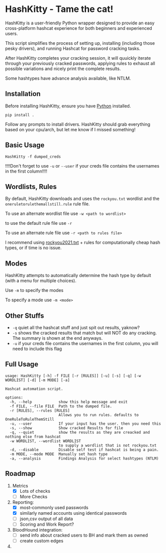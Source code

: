 # HashKitty - Tame the cat!

HashKitty is a user-friendly Python wrapper designed to provide an easy cross-platform hashcat experience for both beginners and experienced users.

This script simplifies the process of setting up, installing (including those pesky drivers), and running Hashcat for password cracking tasks. 

After HashKitty completes your cracking session, it will quuickly iterate through your previously cracked passwords, applying rules to exhaust all possible variations and nicely print the complete results.

Some hashtypes have advance analysis available, like NTLM.

## Installation

Before installing HashKitty, ensure you have [Python](https://www.python.org/downloads/) installed.

```pip install .```

Follow any prompts to install drivers. HashKitty should grab everything based on your cpu/arch, but let me know if I missed something!

## Basic Usage

```HashKitty -f dumped_creds ```

!!!!Don't forget to use `-u` or `--user` if your creds file contains the usernames in the first column!!!!


## Wordlists, Rules

By default, HashKitty downloads and uses the `rockyou.txt` wordlist and the `oneruletorulethemallstill.rule` rule file.

To use an alternate wordlist file use `-w <path to wordlist>`

to use the default rule file use `-r`

To use an alternate rule file use `-r <path to rules file>`

I recommend using [rockyou2021.txt](https://github.com/ohmybahgosh/RockYou2021.txt) + rules for computationally cheap hash types, or if time is no issue.

## Modes

HashKitty attempts to automatically determine the hash type by default (with a menu for multiple choices).

Use `-m` to specify the modes

To specify a mode use `-m <mode>`

## Other Stuffs

- `-q` quiet all the hashcat stuff and just spit out results, yaknow?
- `-s` shows the cracked results that match but will NOT do any cracking. The summary is shown at the end anyways.
- `-u` if your creds file contains the usernames in the first column, you will need to include this flag


## Full Usage
```
usage: HashKitty [-h] -f FILE [-r [RULES]] [-u] [-s] [-q] [-w WORDLIST] [-d] [-m MODE] [-a]

Hashcat automation script.

options:
  -h, --help            show this help message and exit
  -f FILE, --file FILE  Path to the dumped file.
  -r [RULES], --rules [RULES]
                        Allows you to run rules. defaults to OneRuleToRuleThemStill
  -u, --user            If your input has the user. then you need this
  -s, --show            Show cracked Results for file
  -q, --quiet           show the results as they are creacked and nothing else from hashcat
  -w WORDLIST, --wordlist WORDLIST
                        to supply a wordlist that is not rockyou.txt
  -d, --disable         Disable self test if hashcat is being a pain.
  -m MODE, --mode MODE  Manually set hash type
  -a, --analysis        Findings Analysis for select hashtypes (NTLM)
```  

## Roadmap
1. Metrics 
	- [x]  Lots of checks
	- [ ]  More Checks
2. Reporting: 
    - [x]  most-commonly used passwords
    - [x]  similarly named accounts using identical passwords
    - [ ]  json,csv output of all data
    - [ ]  Scoring and Work Report?
3. BloodHound integration:
    - [ ]  send info about cracked users to BH and mark them as owned
    - [ ]  create custom edges
4. 
